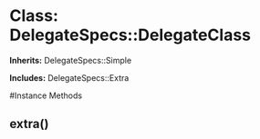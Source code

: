 # Class: DelegateSpecs::DelegateClass
**Inherits:** DelegateSpecs::Simple
    
**Includes:** DelegateSpecs::Extra
  




#Instance Methods
## extra() [](#method-i-extra)

